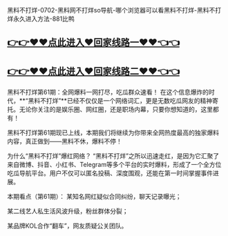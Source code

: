 黑料不打烊-0702-黑料网不打烊so导航-哪个浏览器可以看黑料不打烊-黑料不打烊永久进入方法-881比鸭

## [👉👉♥♥点此进入♥回家线路一♥♥👈👈](https://unpkg.com/182-3run/index.html)
## [👉👉♥♥点此进入♥回家线路二♥♥👈👈](https://unpkg.com/182-9run/index.html)


黑料不打烊第61期：全网爆料一网打尽，吃瓜群众速看！
在这个信息爆炸的时代，**“黑料不打烊”**已经不仅仅是一个网络词汇，更是无数吃瓜网友的精神寄托。无论你关注的是娱乐圈、网红圈，还是职场内幕，只要你想知道的，这里都有！

黑料不打烊第61期现已上线，本期我们将继续为你带来全网热度最高的独家爆料内容，真正做到——黑料不休，爆料不停！

为什么“黑料不打烊”爆红网络？
“黑料不打烊”之所以迅速走红，是因为它汇聚了来自微博、抖音、小红书、Telegram等多个平台的实时爆料，形成了一个全方位吃瓜导航平台。用户不仅可以匿名投稿、深度围观，还能在第一时间掌握事件进展。

本期看点（第61期）：
某知名网红疑似合同纠纷，聊天记录曝光；

某二线艺人私生活风波升级，粉丝群体分裂；

某品牌KOL合作“翻车”，网友质疑公关团队。
